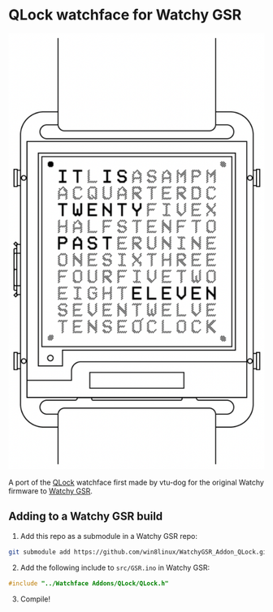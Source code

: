 # QLock watchface for Watchy GSR

![QLock watchface](QLock.png)

A port of the [QLock](https://github.com/vtu-dog/qlock) watchface first made by vtu-dog for the original Watchy firmware to [Watchy GSR](https://github.com/gurusr/Watchy_GSR).

## Adding to a Watchy GSR build
1. Add this repo as a submodule in a Watchy GSR repo:
```sh
git submodule add https://github.com/win8linux/WatchyGSR_Addon_QLock.git "Watchface Addons/QLock"
```
2. Add the following include to `src/GSR.ino` in Watchy GSR:
```cpp
#include "../Watchface Addons/QLock/QLock.h"
```
3. Compile!
